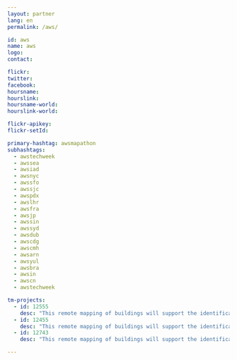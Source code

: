 ```yaml
---
layout: partner
lang: en
permalink: /aws/

id: aws
name: aws
logo:
contact: 

flickr:
twitter: 
facebook: 
hoursname: 
hourslink: 
hoursname-world: 
hourslink-world: 

flickr-apikey:
flickr-setId:

primary-hashtag: awsmapathon
subhashtags:
  - awstechweek
  - awssea
  - awsiad
  - awsnyc
  - awssfo
  - awssjc
  - awspdx
  - awslhr
  - awsfra
  - awsjp
  - awssin
  - awssyd
  - awsdub
  - awscdg
  - awscmh
  - awsarn
  - awsyul
  - awsbra
  - awsin
  - awscn
  - awstechweek

tm-projects:
  - id: 12555
    desc: "This remote mapping of buildings will support the identification and characterization of settlements, as well as the implementation of planned activities and largely the generation of data for humanitarian activities."
  - id: 12455
    desc: "This remote mapping of buildings will support the identification and characterization of settlements, as well as the implementation of planned activities and largely the generation of data for humanitarian activities."
  - id: 12743
    desc: "This remote mapping of buildings will support the identification and characterization of settlements, as well as the implementation of planned activities and largely the generation of data for humanitarian activities."

---
```


